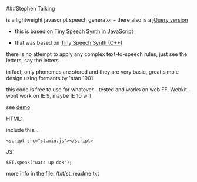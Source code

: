 ###Stephen Talking

is a lightweight javascript speech generator - there also is a [jQuery version](https://github.com/chaaad/Stephan-Talking-JQuery-Plugin)

- this is based on [Tiny Speech Synth in JavaScript](http://heckmeck.de/demoscene/tiny-speech-synth-js/)

- that was based on [Tiny Speech Synth (C++)](http://www.pouet.net/prod.php?which=50530/)

there is no attempt to apply any complex text-to-speech rules, just see the letters, say the letters

in fact, only phonemes are stored and they are very basic, great simple design using formants by 'stan 1901'

this code is free to use for whatever - tested and works on web FF, Webkit - wont work on IE 9, maybe IE 10 will


see [demo](http://alkemis.com/st/)

HTML:

include this...

`<script src="st.min.js"></script>`

JS:

`$ST.speak("wats up dok");`




more info in the file:
/txt/st_readme.txt
